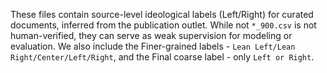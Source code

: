 These files contain source-level ideological labels (Left/Right) for curated documents, inferred from the publication outlet.
While not `*_900.csv` is not human-verified, they can serve as weak supervision for modeling or evaluation.
We also include the Finer-grained labels - `Lean Left/Lean Right/Center/Left/Right`, and the Final coarse label - only `Left or Right`.

<!-- Use these files for:
- Proxy bias alignment analysis
- Baseline labeling
- Cross-validation against human-annotated labels (see `gold/` folder) -->
